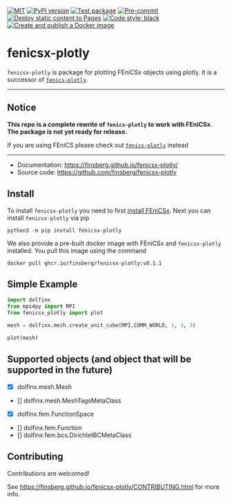 [![MIT](https://img.shields.io/github/license/finsberg/fenicsx-plotly)](https://github.com/finsberg/fenicsx-plotly/blob/main/LICENSE)
[![PyPI version](https://badge.fury.io/py/fenicsx-plotly.svg)](https://pypi.org/project/fenicsx-plotly/)
[![Test package](https://github.com/finsberg/fenicsx-plotly/actions/workflows/test_package_coverage.yml/badge.svg)](https://github.com/finsberg/fenicsx-plotly/actions/workflows/test_package_coverage.yml)
[![Pre-commit](https://github.com/finsberg/fenicsx-plotly/actions/workflows/pre-commit.yml/badge.svg)](https://github.com/finsberg/fenicsx-plotly/actions/workflows/pre-commit.yml)
[![Deploy static content to Pages](https://github.com/finsberg/fenicsx-plotly/actions/workflows/build_docs.yml/badge.svg)](https://github.com/finsberg/fenicsx-plotly/actions/workflows/build_docs.yml)
[![Code style: black](https://img.shields.io/badge/code%20style-black-000000.svg)](https://github.com/psf/black)
[![Create and publish a Docker image](https://github.com/finsberg/fenicsx-plotly/actions/workflows/docker-image.yml/badge.svg)](https://github.com/finsberg/fenicsx-plotly/pkgs/container/fenicsx-plotly)

# fenicsx-plotly

`fenicsx-plotly` is package for plotting FEniCSx objects using plotly. It is a successor of [`fenics-plotly`](https://github.com/finsberg/pulse).

---

## Notice

**This repo is a complete rewrite of `fenics-plotly` to work with FEniCSx. The package is not yet ready for release.**

If you are using FEniCS please check out [`fenics-plotly`](https://github.com/finsberg/fenics-plotly) instead

---

* Documentation: https://finsberg.github.io/fenicsx-plotly/
* Source code: https://github.com/finsberg/fenicsx-plotly

## Install

To install `fenicsx-plotly` you need to first [install FEniCSx](https://github.com/FEniCS/dolfinx#installation). Next you can install `fenicsx-plotly` via pip
```
python3 -m pip install fenicsx-plotly
```
We also provide a pre-built docker image with FEniCSx and `fenicsx-plotly` installed. You pull this image using the command
```
docker pull ghcr.io/finsberg/fenicsx-plotly:v0.1.1
```

## Simple Example
```python
import dolfinx
from mpi4py import MPI
from fenicsx_plotly import plot

mesh = dolfinx.mesh.create_unit_cube(MPI.COMM_WORLD, 3, 3, 3)

plot(mesh)
```

## Supported objects (and object that will be supported in the future)
- [x] dolfinx.mesh.Mesh
- [] dolfinx.mesh.MeshTagsMetaClass
- [x] dolfinx.fem.FunctionSpace
- [] dolfinx.fem.Function
- [] dolfinx.fem.bcs.DirichletBCMetaClass


## Contributing
Contributions are welcomed!

See https://finsberg.github.io/fenicsx-plotly/CONTRIBUTING.html for more info.
